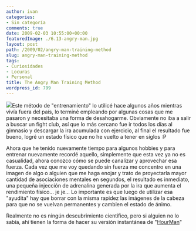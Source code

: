 ```yaml
---
author: ivan
categories:
- Sin categoría
comments: true
date: 2009-02-03 10:55:00+00:00
featuredImage: ./6.13-angry-man.jpg
layout: post
path: /2009/02/angry-man-training-method
slug: angry-man-training-method
tags:
- Curiosidades
- Locuras
- Personal
title: The Angry Man Training Method
wordpress_id: 799
---
```


[![](./6.13-angry-man.jpg)](https://3.bp.blogspot.com/_T2UWuNJg3dQ/SYficAbVTrI/AAAAAAAABVI/FBpfSBI0QF0/s1600-h/6.13+angry+man.jpg)Este método de "entrenamiento" lo utilicé hace algunos años mientras vivía fuera del país, lo terminé empleando por algunas cosas que me pasaron y necesitaba una forma de desahogarme. Obviamente no iba a salir a buscar un fight club, así que lo más cercano fue ir todos los días al gimnasio y descargar la ira acumulada con ejercicio, al final el resultado fue bueno, logré un estado físico que no he vuelto a tener en siglos :P

Ahora que he tenido nuevamente tiempo para algunos hobbies y para entrenar nuevamente recordé aquello, simplemente que esta vez ya no es casualidad, ahora conozco cómo se puede canalizar y aprovechar esa fuerza. Cada vez que me voy quedando sin fuerza me concentro en una imagen de algo o alguien que me haga enojar y trato de proyectarla mayor cantidad de asociaciones mentales en segundos, el resultado es inmediato, una pequeña injección de adrenalina generada por la ira que aumenta el rendimiento físico... je je... Lo importante es que luego de utilizar esa "ayudita" hay que borrar con la misma rapidez las imágenes de la cabeza para que no se vuelvan permanentes y cambien el estado de ánimo.

Realmente no es ningún descubrimiento científico, pero si alguien no lo sabía, ahí tienen la forma de hacer su versión instantánea de "[HourMan](https://en.wikipedia.org/wiki/Hourman)"
